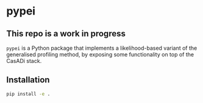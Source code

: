 # pypei

## This repo is a work in progress

`pypei` is a Python package that implements a likelihood-based variant of the generalised profiling method, by exposing some functionality on top of the CasADi stack.

## Installation

```bash
pip install -e .
```
